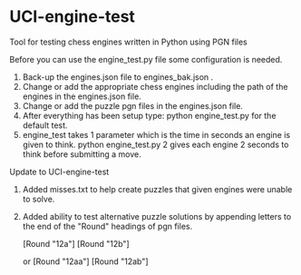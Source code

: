 # UCI-engine-test
Tool for testing chess engines written in Python using PGN files

Before you can use the engine_test.py file some configuration is needed.

1.  Back-up the engines.json file to engines_bak.json .
2.  Change or add the appropriate chess engines including the path of the engines in the engines.json file.
3.  Change or add the puzzle pgn files in the engines.json file.
4.  After everything has been setup type:
    python engine_test.py
    for the default test.
5.  engine_test takes 1 parameter which is the time in seconds an engine is given to think.
    python engine_test.py 2
    gives each engine 2 seconds to think before submitting a move.

Update to UCI-engine-test

1. Added misses.txt to help create puzzles that given engines were unable to solve.
2. Added ability to test alternative puzzle solutions by appending letters to the
   end of the "Round" headings of pgn files.  
   
   [Round "12a"]
   [Round "12b"]
   
   or [Round "12aa"]
      [Round "12ab"]


